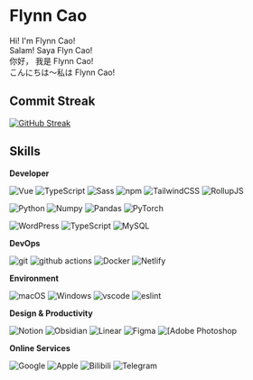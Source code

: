 # Flynn Cao 

Hi! I'm Flynn Cao!<br>
Salam! Saya Flyn Cao!<br>
你好， 我是 Flynn Cao!<br>
こんにちは～私は Flynn Cao! <br>

## Commit Streak 

[![GitHub Streak](https://github-readme-streak-stats-theta-ivory.vercel.app?user=flynncao&theme=transparent)](https://git.io/streak-stats)

## Skills
**Developer**
<p>

 <img alt="Vue" src="https://img.shields.io/badge/Vue.js-35495E?style=flat-square&logo=vue.js&logoColor=4FC08D" />
  <img alt="TypeScript"
    src="https://img.shields.io/badge/-TypeScript-007ACC?style=flat-square&logo=typescript&logoColor=white" />
  <img alt="Sass" src="https://img.shields.io/badge/-Sass-CC6699?style=flat-square&logo=sass&logoColor=white" />
  <img alt="npm" src="https://img.shields.io/badge/pnpm-%234a4a4a.svg?style=flat&Squar&logo=pnpm&logoColor=f69220" />
  <img alt="TailwindCSS"
    src="https://img.shields.io/badge/-tailwindcss-50B3D0?style=flat-square&logo=tailwindcss&logoColor=white" />
   <img alt="RollupJS"
    src="https://img.shields.io/badge/RollupJS-ef3335?style=flat&Squar&logo=rollup.js&logoColor=white" />

</p>
<p>
 <img alt="Python" src="https://img.shields.io/badge/python-3670A0?style=flat&Square&logo=python&logoColor=ffdd54" />
  <img alt="Numpy" src="https://img.shields.io/badge/numpy-%23013243.svg?style=flat&Square&logo=numpy&logoColor=white" />
    <img alt="Pandas" src="https://img.shields.io/badge/pandas-%23150458.svg?style=flat&Squar&logo=pandas&logoColor=white" />
   <img alt="PyTorch" src="https://img.shields.io/badge/PyTorch-%23EE4C2C.svg?style=flat&Square&logo=PyTorch&logoColor=white" />

   
 <img alt="WordPress"
    src="https://img.shields.io/badge/WordPress-%23117AC9.svg?style=flat&Squar&logo=WordPress&logoColor=white" /> <img alt="TypeScript"
    src="https://img.shields.io/badge/mysql-4479A1.svg?style=flat&Squar&logo=mysql&logoColor=white" /> <img alt="MySQL"
    src="https://img.shields.io/badge/MongoDB-%234ea94b.svg?style=flat&Squar&logo=mongodb&logoColor=white" />
</p




**DevOps**
<p>
  <img alt="git" src="https://img.shields.io/badge/-Git-F05032?style=flat-square&logo=git&logoColor=white" />
  <img alt="github actions"
    src="https://img.shields.io/badge/-Github_Actions-2088FF?style=flat-square&logo=github-actions&logoColor=white" />
  <img alt="Docker" src="https://img.shields.io/badge/-Docker-46a2f1?style=flat-square&logo=docker&logoColor=white" />
    <img alt="Netlify" src="https://img.shields.io/badge/netlify-%23000000.svg?style=flat-square&logo=netlify&logoColor=#00C7B7
    "/>

</p>

**Environment**

<p>
  <img alt="macOS" src="https://img.shields.io/badge/Ubuntu-E95420?style=flat-square&logo=ubuntu&logoColor=white" />
  <img alt="Windows" src="https://img.shields.io/badge/Windows-0078D6?style=flat-square&logo=windows&logoColor=white" />
  <img alt="vscode" src="https://img.shields.io/badge/Visual%20Studio%20Code-blue?style=flat-square&logo=visual-studio-code&logoColor=ffffff" />
 <img alt="eslint" src="https://img.shields.io/badge/eslint-3A33D1?style=flat-square&logo=eslint&logoColor=white" />

</p>

**Design & Productivity**
<p>
<img alt="Notion" src="https://img.shields.io/badge/Notion-000000?style=flat-square&logo=notion&logoColor=white"/>
<img alt="Obsidian" src="https://img.shields.io/badge/Obsidian-%23483699.svg?style=flat-square&logo=obsidian&logoColor=white"/>
<img alt="Linear" src="https://img.shields.io/badge/linear-5E6AD2.svg?style=flat-squarelogo=linear&logoColor=white"/>
<img alt="Figma" src="https://img.shields.io/badge/Figma-F24E1E?style=flat-square&logo=figma&logoColor=white"/>
<img alt="[Adobe Photoshop" src="https://img.shields.io/badge/adobe%20photoshop-%2331A8FF.svg?style=flat-square&logo=adobe%20photoshop&logoColor=white"/>
</p>


**Online Services**
<p>
<img alt="Google" src="https://img.shields.io/badge/google-4285F4?style=flat&Squar&logo=google&logoColor=white"/>
<img alt="Apple" src="https://img.shields.io/badge/Apple-%23000000.svg?style=flat&Squar&logo=apple&logoColor=white"/>
<img alt="Bilibili" src="https://img.shields.io/badge/bilibili-00A1D6.svg?style=flat&Squar&logo=bilibili&logoColor=white"/>
<img alt="Telegram" src="https://img.shields.io/badge/Telegram-2CA5E0?style=flat&Squar&logo=telegram&logoColor=white"/>
</p>



